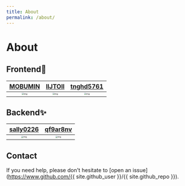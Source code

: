 ```yaml
---
title: About
permalink: /about/
---
```


# About

## Frontend🎈
|       [MOBUMIN](https://github.com/mobumin)       |        [llJTOll](https://github.com/llJTOll)        |        [tnghd5761](https://github.com/tnghd5761)        |
| :----------------------------------------------------------: | :----------------------------------------------------------: | :----------------------------------------------------------: |
| <img src="https://github.com/mobumin.png" alt="img" style="zoom:33%;" /> | <img src="https://github.com/llJTOll.png" alt="img" style="zoom:33%;" /> | <img src="https://github.com/tnghd5761.png" alt="img" style="zoom:33%;" /> |

## Backend✨
|       [sally0226](https://github.com/sally0226)       |        [qf9ar8nv](https://github.com/qf9ar8nv)        |
| :----------------------------------------------------------: | :----------------------------------------------------------: |
| <img src="https://avatars.githubusercontent.com/u/43634786?v=4" alt="img" style="zoom:33%;" /> | <img src="https://avatars.githubusercontent.com/u/62492860?v=4" alt="img" style="zoom:33%;" /> |

## Contact


If you need help, please don't hesitate to [open an issue](https://www.github.com/{{ site.github_user }}/{{ site.github_repo }}).

